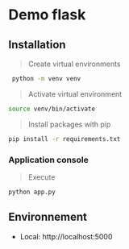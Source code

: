 # Demo flask

## Installation

> Create virtual environments
```sh
 python -m venv venv
```

> Activate virtual environment
```sh
source venv/bin/activate 
```

> Install packages with pip
```sh
pip install -r requirements.txt
```

### Application console
> Execute

```sh
python app.py
```

## Environnement

* Local: http://localhost:5000